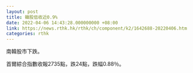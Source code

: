 ```yaml
---
layout: post
title: 韓股低收近0.9%
date: 2022-04-06 14:43:28.000000000 +08:00
link: https://news.rthk.hk/rthk/ch/component/k2/1642688-20220406.htm
categories: rthk
---
```


南韓股市下跌。

首爾綜合指數收報2735點，跌24點，跌幅0.88％。
